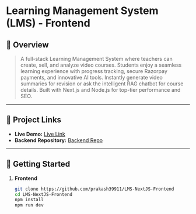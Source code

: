 # Learning Management System (LMS) - Frontend

## 🚀 Overview

> A full-stack Learning Management System where teachers can create, sell, and analyze video courses. Students enjoy a seamless learning experience with progress tracking, secure Razorpay payments, and innovative AI tools. Instantly generate video summaries for revision or ask the intelligent RAG chatbot for course details. Built with Next.js and Node.js for top-tier performance and SEO.

---

## 🚀 Project Links

- **Live Demo:** [Live Link](https://lms-next-js-frontend.vercel.app/)
- **Backend Repository:** [Backend Repo](https://github.com/prakash39911/LMS-Express-Backend)

---

## 🚀 Getting Started

1. **Frontend**
   ```bash
   git clone https://github.com/prakash39911/LMS-NextJS-Frontend
   cd LMS-NextJS-Frontend
   npm install
   npm run dev
   ```
